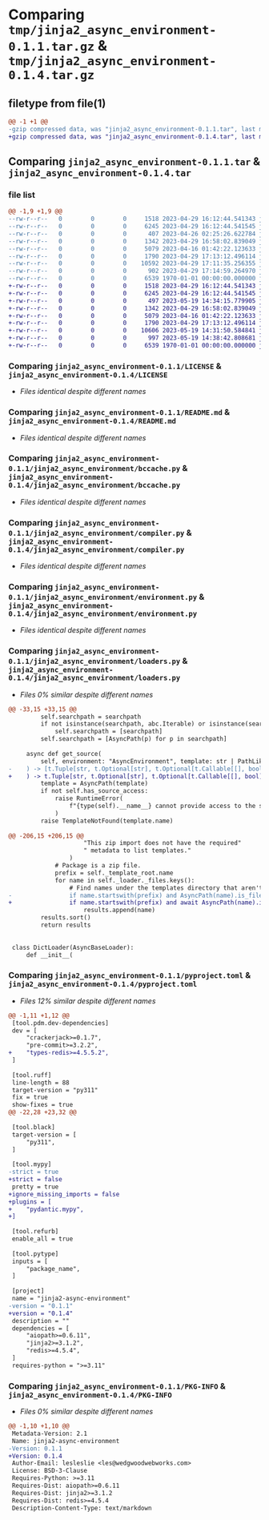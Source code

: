 # Comparing `tmp/jinja2_async_environment-0.1.1.tar.gz` & `tmp/jinja2_async_environment-0.1.4.tar.gz`

## filetype from file(1)

```diff
@@ -1 +1 @@
-gzip compressed data, was "jinja2_async_environment-0.1.1.tar", last modified: Sat Apr 29 17:14:59 2023, max compression
+gzip compressed data, was "jinja2_async_environment-0.1.4.tar", last modified: Fri May 19 14:38:42 2023, max compression
```

## Comparing `jinja2_async_environment-0.1.1.tar` & `jinja2_async_environment-0.1.4.tar`

### file list

```diff
@@ -1,9 +1,9 @@
--rw-r--r--   0        0        0     1518 2023-04-29 16:12:44.541343 jinja2_async_environment-0.1.1/LICENSE
--rw-r--r--   0        0        0     6245 2023-04-29 16:12:44.541545 jinja2_async_environment-0.1.1/README.md
--rw-r--r--   0        0        0      407 2023-04-26 02:25:26.622784 jinja2_async_environment-0.1.1/jinja2_async_environment/__init__.py
--rw-r--r--   0        0        0     1342 2023-04-29 16:58:02.839049 jinja2_async_environment-0.1.1/jinja2_async_environment/bccache.py
--rw-r--r--   0        0        0     5079 2023-04-16 01:42:22.123633 jinja2_async_environment-0.1.1/jinja2_async_environment/compiler.py
--rw-r--r--   0        0        0     1790 2023-04-29 17:13:12.496114 jinja2_async_environment-0.1.1/jinja2_async_environment/environment.py
--rw-r--r--   0        0        0    10592 2023-04-29 17:11:35.256355 jinja2_async_environment-0.1.1/jinja2_async_environment/loaders.py
--rw-r--r--   0        0        0      902 2023-04-29 17:14:59.264970 jinja2_async_environment-0.1.1/pyproject.toml
--rw-r--r--   0        0        0     6539 1970-01-01 00:00:00.000000 jinja2_async_environment-0.1.1/PKG-INFO
+-rw-r--r--   0        0        0     1518 2023-04-29 16:12:44.541343 jinja2_async_environment-0.1.4/LICENSE
+-rw-r--r--   0        0        0     6245 2023-04-29 16:12:44.541545 jinja2_async_environment-0.1.4/README.md
+-rw-r--r--   0        0        0      497 2023-05-19 14:34:15.779905 jinja2_async_environment-0.1.4/jinja2_async_environment/__init__.py
+-rw-r--r--   0        0        0     1342 2023-04-29 16:58:02.839049 jinja2_async_environment-0.1.4/jinja2_async_environment/bccache.py
+-rw-r--r--   0        0        0     5079 2023-04-16 01:42:22.123633 jinja2_async_environment-0.1.4/jinja2_async_environment/compiler.py
+-rw-r--r--   0        0        0     1790 2023-04-29 17:13:12.496114 jinja2_async_environment-0.1.4/jinja2_async_environment/environment.py
+-rw-r--r--   0        0        0    10606 2023-05-19 14:31:50.584841 jinja2_async_environment-0.1.4/jinja2_async_environment/loaders.py
+-rw-r--r--   0        0        0      997 2023-05-19 14:38:42.808681 jinja2_async_environment-0.1.4/pyproject.toml
+-rw-r--r--   0        0        0     6539 1970-01-01 00:00:00.000000 jinja2_async_environment-0.1.4/PKG-INFO
```

### Comparing `jinja2_async_environment-0.1.1/LICENSE` & `jinja2_async_environment-0.1.4/LICENSE`

 * *Files identical despite different names*

### Comparing `jinja2_async_environment-0.1.1/README.md` & `jinja2_async_environment-0.1.4/README.md`

 * *Files identical despite different names*

### Comparing `jinja2_async_environment-0.1.1/jinja2_async_environment/bccache.py` & `jinja2_async_environment-0.1.4/jinja2_async_environment/bccache.py`

 * *Files identical despite different names*

### Comparing `jinja2_async_environment-0.1.1/jinja2_async_environment/compiler.py` & `jinja2_async_environment-0.1.4/jinja2_async_environment/compiler.py`

 * *Files identical despite different names*

### Comparing `jinja2_async_environment-0.1.1/jinja2_async_environment/environment.py` & `jinja2_async_environment-0.1.4/jinja2_async_environment/environment.py`

 * *Files identical despite different names*

### Comparing `jinja2_async_environment-0.1.1/jinja2_async_environment/loaders.py` & `jinja2_async_environment-0.1.4/jinja2_async_environment/loaders.py`

 * *Files 0% similar despite different names*

```diff
@@ -33,15 +33,15 @@
         self.searchpath = searchpath
         if not isinstance(searchpath, abc.Iterable) or isinstance(searchpath, str):
             self.searchpath = [searchpath]
         self.searchpath = [AsyncPath(p) for p in searchpath]
 
     async def get_source(
         self, environment: "AsyncEnvironment", template: str | PathLike
-    ) -> [t.Tuple[str, t.Optional[str], t.Optional[t.Callable[[], bool]]], str]:
+    ) -> t.Tuple[str, t.Optional[str], t.Optional[t.Callable[[], bool]]]:  # type:ignore
         template = AsyncPath(template)
         if not self.has_source_access:
             raise RuntimeError(
                 f"{type(self).__name__} cannot provide access to the source"
             )
         raise TemplateNotFound(template.name)
 
@@ -206,15 +206,15 @@
                     "This zip import does not have the required"
                     " metadata to list templates."
                 )
             # Package is a zip file.
             prefix = self._template_root.name
             for name in self._loader._files.keys():
                 # Find names under the templates directory that aren't directories.
-                if name.startswith(prefix) and AsyncPath(name).is_file():
+                if name.startswith(prefix) and await AsyncPath(name).is_file():
                     results.append(name)
         results.sort()
         return results
 
 
 class DictLoader(AsyncBaseLoader):
     def __init__(
```

### Comparing `jinja2_async_environment-0.1.1/pyproject.toml` & `jinja2_async_environment-0.1.4/pyproject.toml`

 * *Files 12% similar despite different names*

```diff
@@ -1,11 +1,12 @@
 [tool.pdm.dev-dependencies]
 dev = [
     "crackerjack>=0.1.7",
     "pre-commit>=3.2.2",
+    "types-redis>=4.5.5.2",
 ]
 
 [tool.ruff]
 line-length = 88
 target-version = "py311"
 fix = true
 show-fixes = true
@@ -22,28 +23,32 @@
 
 [tool.black]
 target-version = [
     "py311",
 ]
 
 [tool.mypy]
-strict = true
+strict = false
 pretty = true
+ignore_missing_imports = false
+plugins = [
+    "pydantic.mypy",
+]
 
 [tool.refurb]
 enable_all = true
 
 [tool.pytype]
 inputs = [
     "package_name",
 ]
 
 [project]
 name = "jinja2-async-environment"
-version = "0.1.1"
+version = "0.1.4"
 description = ""
 dependencies = [
     "aiopath>=0.6.11",
     "jinja2>=3.1.2",
     "redis>=4.5.4",
 ]
 requires-python = ">=3.11"
```

### Comparing `jinja2_async_environment-0.1.1/PKG-INFO` & `jinja2_async_environment-0.1.4/PKG-INFO`

 * *Files 0% similar despite different names*

```diff
@@ -1,10 +1,10 @@
 Metadata-Version: 2.1
 Name: jinja2-async-environment
-Version: 0.1.1
+Version: 0.1.4
 Author-Email: lesleslie <les@wedgwoodwebworks.com>
 License: BSD-3-Clause
 Requires-Python: >=3.11
 Requires-Dist: aiopath>=0.6.11
 Requires-Dist: jinja2>=3.1.2
 Requires-Dist: redis>=4.5.4
 Description-Content-Type: text/markdown
```

